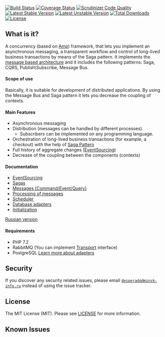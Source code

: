 [![Build Status](https://travis-ci.org/mmasiukevich/service-bus.svg?branch=master)](https://travis-ci.org/mmasiukevich/service-bus)
[![Coverage Status](https://coveralls.io/repos/github/mmasiukevich/service-bus/badge.svg?branch=master)](https://coveralls.io/github/mmasiukevich/service-bus?branch=master)
[![Scrutinizer Code Quality](https://scrutinizer-ci.com/g/mmasiukevich/service-bus/badges/quality-score.png?b=master)](https://scrutinizer-ci.com/g/mmasiukevich/service-bus/?branch=master)
[![Latest Stable Version](https://poser.pugx.org/mmasiukevich/service-bus/v/stable)](https://packagist.org/packages/mmasiukevich/service-bus)
[![Latest Unstable Version](https://poser.pugx.org/mmasiukevich/service-bus/v/unstable)](https://packagist.org/packages/mmasiukevich/service-bus)
[![Total Downloads](https://poser.pugx.org/mmasiukevich/service-bus/downloads)](https://packagist.org/packages/mmasiukevich/service-bus)
[![License](https://poser.pugx.org/mmasiukevich/service-bus/license)](https://packagist.org/packages/mmasiukevich/service-bus)

## What is it?
A concurrency (based on [Amp](https://github.com/amphp)) framework, that lets you implement an asynchronous messaging, a transparent workflow and control of long-lived business transactions by means of the Saga pattern. It implements the [message based architecture](https://www.enterpriseintegrationpatterns.com/patterns/messaging/Messaging.html) and it includes the following patterns: Saga, CQRS, Publish\Subscribe, Message Bus.

#### Scope of use
Basically, it is suitable for development of distributed applications. By using the Message Bus and Saga pattern it lets you decrease the coupling of contexts.

#### Main Features
 - Asynchronous messaging
 - Distribution (messages can be handled by different processes).
   - Subscribers can be implemented on any programming language.
 - Orchestration of long-lived business transactions (for example, a checkout) with the help of [Saga Pattern](https://github.com/mmasiukevich/service-bus/blob/master/doc/sagas.md)
 - Full history of aggregate changes ([EventSourcing](https://github.com/mmasiukevich/service-bus/blob/master/doc/en_event_sourcing.md))
 - Decrease of the coupling between the components (contexts)

#### Documentation
- [EventSourcing](https://github.com/mmasiukevich/service-bus/blob/master/doc/en_event_sourcing.md)
- [Sagas](https://github.com/mmasiukevich/service-bus/blob/master/doc/en_sagas.md)
- [Messages (Command/Event/Query)](https://github.com/mmasiukevich/service-bus/blob/master/doc/en_messages.md)
- [Processing of messages](https://github.com/mmasiukevich/service-bus/blob/master/doc/en_message_handlers.md)
- [Scheduler](https://github.com/mmasiukevich/service-bus/blob/master/doc/en_scheduler.md)
- [Database adapters](https://github.com/mmasiukevich/service-bus/blob/master/doc/en_storages.md)
- [Initialization](https://github.com/mmasiukevich/service-bus/blob/master/doc/en_initialization.md)

[Russian version](https://github.com/mmasiukevich/service-bus/blob/master/doc/ru_readme.md)

#### Requirements
  - PHP 7.2
  - RabbitMQ (You can implement  [Transport](https://github.com/mmasiukevich/service-bus/blob/master/src/Infrastructure/Transport/Transport.php) interface)
  - PostgreSQL [Learn more about adapters](https://github.com/mmasiukevich/service-bus/blob/master/doc/en_storages.md)


## Security

If you discover any security related issues, please email [`desperado@minsk-info.ru`](mailto:desperado@minsk-info.ru) instead of using the issue tracker.

## License

The MIT License (MIT). Please see [LICENSE](LICENSE.md) for more information.

## Known Issues

